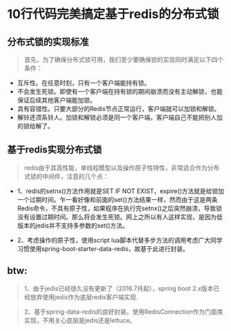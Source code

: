# 10行代码完美搞定基于redis的分布式锁

## 分布式锁的实现标准

> 首先，为了确保分布式锁可用，我们至少要确保锁的实现同时满足以下四个条件：

* 互斥性。在任意时刻，只有一个客户端能持有锁。
* 不会发生死锁。即使有一个客户端在持有锁的期间崩溃而没有主动解锁，也能保证后续其他客户端能加锁。
* 具有容错性。只要大部分的Redis节点正常运行，客户端就可以加锁和解锁。
* 解铃还须系铃人。加锁和解锁必须是同一个客户端，客户端自己不能把别人加的锁给解了。

## 基于redis实现分布式锁

> redis由于其高性能，单线程模型以及操作原子性特性，非常适合作为分布式锁的中间件，注意的几个点：

- 1、redis的setnx()方法作用就是SET IF NOT EXIST，expire()方法就是给锁加一个过期时间。乍一看好像和前面的set()方法结果一样，然而由于这是两条Redis命令，不具有原子性，如果程序在执行完setnx()之后突然崩溃，导致锁没有设置过期时间。那么将会发生死锁。网上之所以有人这样实现，是因为低版本的jedis并不支持多参数的set()方法。

- 2、考虑操作的原子性，使用script lua脚本代替多步方法的调用考虑广大同学习惯使用spring-boot-starter-data-redis，故基于此进行封装。

## btw:
> 1、由于jedis已经很久没有更新了（2016.7月起），spring boot 2.x版本已经放弃使用jedis作为底层redis客户端实现.

> 2、基于spring-data-redis的良好封装，使用RedisConnection作为门面类实现，不用关心底层是jedis还是lettuce。